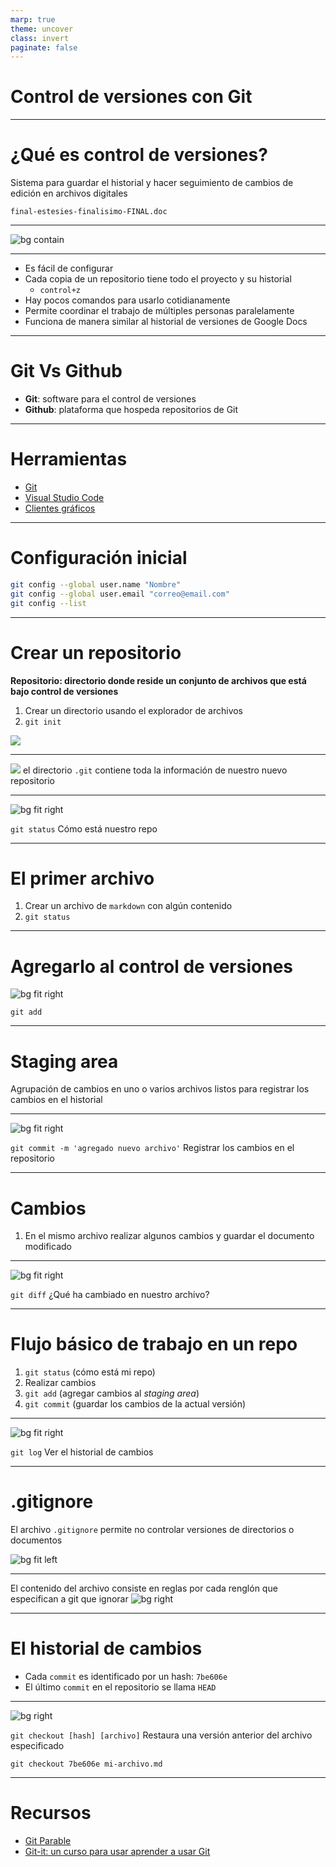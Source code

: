 ```yaml
---
marp: true
theme: uncover
class: invert
paginate: false
---
```


# Control de versiones con Git

---

# ¿Qué es control de versiones?

Sistema para guardar el historial y hacer seguimiento de cambios de edición en archivos digitales

``final-estesies-finalisimo-FINAL.doc``

---

![bg contain](./img/commits.png)

---

* Es fácil de configurar
* Cada copia de un repositorio tiene todo el proyecto y su historial
  * `control+z` 
* Hay pocos comandos para usarlo cotidianamente
* Permite coordinar el trabajo de múltiples personas paralelamente
* Funciona de manera similar al historial de versiones de Google Docs

---

# Git Vs Github

* **Git**: software para el control de versiones
* **Github**: plataforma que hospeda repositorios de Git

---

# Herramientas 

* [Git](https://git-scm.com/downloads)
* [Visual Studio Code](https://code.visualstudio.com)
* [Clientes gráficos](https://git-scm.com/downloads/guis)

---

# Configuración inicial

```bash
git config --global user.name "Nombre"
git config --global user.email "correo@email.com"
git config --list
```

---

# Crear un repositorio
<style scoped>section{font-size:30px;}</style>

**Repositorio: directorio donde reside un conjunto de archivos que está bajo control de versiones**

1. Crear un directorio usando el explorador de archivos
2. ``git init``

![](./img/vs-git-init.png)

---

![](./img/git-dir.png)
el directorio ``.git`` contiene toda la información de nuestro nuevo repositorio

---

![bg fit right](./img/git-status.png)

``git status``
Cómo está nuestro repo 

---

# El primer archivo

1. Crear un archivo de ``markdown`` con algún contenido
2. ``git status``

---

<style scoped>section{font-size:30px;}</style>

# Agregarlo al control de versiones

![bg fit right](./img/git-add.png)

``git add``

---

# Staging area

Agrupación de cambios en uno o varios archivos listos para registrar los cambios en el historial

---

<style scoped>section{font-size:30px;}</style>
![bg fit right](./img/git-commit.png)

``git commit -m 'agregado nuevo archivo'``
Registrar los cambios en el repositorio

---

# Cambios

1. En el mismo archivo realizar algunos cambios y guardar el documento modificado

---

<style scoped>section{font-size:30px;}</style>
![bg fit right](./img/git-diff.png)

``git diff``
¿Qué ha cambiado en nuestro archivo?

---

# Flujo básico de trabajo en un repo

1. ``git status`` (cómo está mi repo)
2. Realizar cambios
3. ``git add`` (agregar cambios al *staging area*)
4. ``git commit`` (guardar los cambios de la actual versión)

---

<style scoped>section{font-size:30px;}</style>
![bg fit right](./img/git-log.png)

``git log``
Ver el historial de cambios

---

# .gitignore

El archivo ``.gitignore`` permite no controlar versiones de directorios o documentos 

![bg fit left](./img/git-ignore-1.png)

---

El contenido del archivo consiste en reglas por cada renglón que especifican a git que ignorar
![bg right](./img/git-ignore-2.png)

---

# El historial de cambios

<style scoped>section{font-size:30px;}</style>

* Cada ``commit`` es identificado por un hash: ``7be606e``
* El último ``commit`` en el repositorio se llama ``HEAD``

---

![bg right](./img/git-checkout.png)

``git checkout [hash] [archivo]``
Restaura una versión anterior del archivo especificado

``git checkout 7be606e mi-archivo.md``

---

# Recursos

* [Git Parable](https://tom.preston-werner.com/2009/05/19/the-git-parable.html)
* [Git-it: un curso para usar aprender a usar Git ](https://github.com/jlord/git-it-electron)